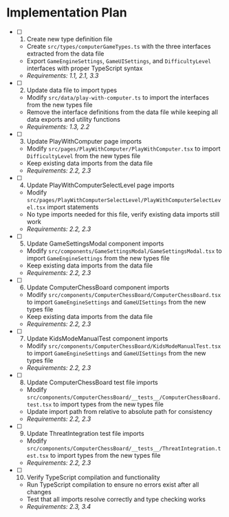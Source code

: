 # Implementation Plan

- [ ] 1. Create new type definition file

  - Create `src/types/computerGameTypes.ts` with the three interfaces extracted from the data file
  - Export `GameEngineSettings`, `GameUISettings`, and `DifficultyLevel` interfaces with proper TypeScript syntax
  - _Requirements: 1.1, 2.1, 3.3_

- [ ] 2. Update data file to import types

  - Modify `src/data/play-with-computer.ts` to import the interfaces from the new types file
  - Remove the interface definitions from the data file while keeping all data exports and utility functions
  - _Requirements: 1.3, 2.2_

- [ ] 3. Update PlayWithComputer page imports

  - Modify `src/pages/PlayWithComputer/PlayWithComputer.tsx` to import `DifficultyLevel` from the new types file
  - Keep existing data imports from the data file
  - _Requirements: 2.2, 2.3_

- [ ] 4. Update PlayWithComputerSelectLevel page imports

  - Modify `src/pages/PlayWithComputerSelectLevel/PlayWithComputerSelectLevel.tsx` import statements
  - No type imports needed for this file, verify existing data imports still work
  - _Requirements: 2.2, 2.3_

- [ ] 5. Update GameSettingsModal component imports

  - Modify `src/components/GameSettingsModal/GameSettingsModal.tsx` to import `GameEngineSettings` from the new types file
  - Keep existing data imports from the data file
  - _Requirements: 2.2, 2.3_

- [ ] 6. Update ComputerChessBoard component imports

  - Modify `src/components/ComputerChessBoard/ComputerChessBoard.tsx` to import `GameEngineSettings` and `GameUISettings` from the new types file
  - Keep existing data imports from the data file
  - _Requirements: 2.2, 2.3_

- [ ] 7. Update KidsModeManualTest component imports

  - Modify `src/components/ComputerChessBoard/KidsModeManualTest.tsx` to import `GameEngineSettings` and `GameUISettings` from the new types file
  - _Requirements: 2.2, 2.3_

- [ ] 8. Update ComputerChessBoard test file imports

  - Modify `src/components/ComputerChessBoard/__tests__/ComputerChessBoard.test.tsx` to import types from the new types file
  - Update import path from relative to absolute path for consistency
  - _Requirements: 2.2, 2.3_

- [ ] 9. Update ThreatIntegration test file imports

  - Modify `src/components/ComputerChessBoard/__tests__/ThreatIntegration.test.tsx` to import types from the new types file
  - _Requirements: 2.2, 2.3_

- [ ] 10. Verify TypeScript compilation and functionality
  - Run TypeScript compilation to ensure no errors exist after all changes
  - Test that all imports resolve correctly and type checking works
  - _Requirements: 2.3, 3.4_
